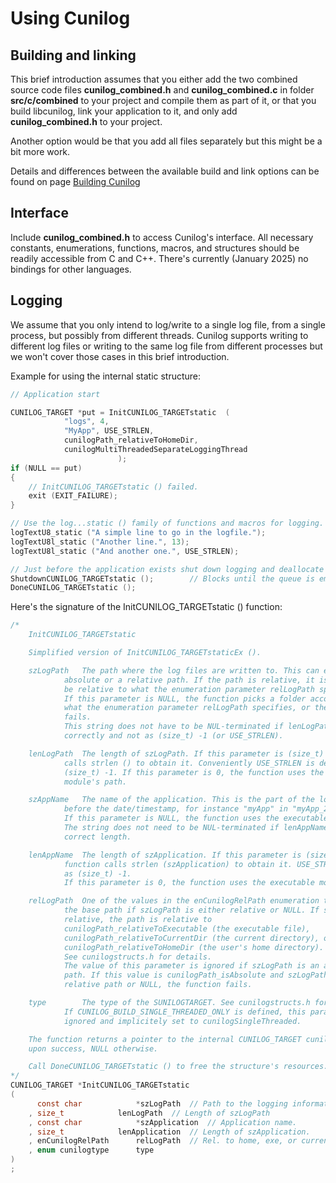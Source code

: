 
# Using Cunilog

## Building and linking

This brief introduction assumes that you either add the two combined source code files
__cunilog_combined.h__ and __cunilog_combined.c__ in folder __src/c/combined__
to your project and compile them as part of it, or that you build libcunilog, link your application to it, and only add __cunilog_combined.h__ to your project.

Another option would be that you add all files separately but this might be a bit more work.

Details and differences between the available build and link options can be found on page [Building Cunilog](building.md)

## Interface

Include __cunilog_combined.h__ to access Cunilog's interface.
All necessary constants, enumerations, functions, macros, and structures should be
readily accessible from C and C++. There's currently (January 2025) no bindings
for other languages.

## Logging

We assume that you only intend to log/write to a single log file, from a
single process, but possibly from different threads. Cunilog supports writing
to different log files or writing to the same log file from different processes
but we won't cover those cases in this brief introduction.

Example for using the internal static structure:
```C
// Application start

CUNILOG_TARGET *put = InitCUNILOG_TARGETstatic	(
			"logs", 4,
			"MyApp", USE_STRLEN,
			cunilogPath_relativeToHomeDir,
			cunilogMultiThreadedSeparateLoggingThread
						);
if (NULL == put)
{
	// InitCUNILOG_TARGETstatic () failed.
	exit (EXIT_FAILURE);
}

// Use the log...static () family of functions and macros for logging.
logTextU8_static ("A simple line to go in the logfile.");
logTextU8l_static ("Another line.", 13);
logTextU8l_static ("And another one.", USE_STRLEN);

// Just before the application exists shut down logging and deallocate its resources.
ShutdownCUNILOG_TARGETstatic ();		// Blocks until the queue is empty.
DoneCUNILOG_TARGETstatic ();
```

Here's the signature of the InitCUNILOG_TARGETstatic () function:
```C
/*
	InitCUNILOG_TARGETstatic

	Simplified version of InitCUNILOG_TARGETstaticEx ().

	szLogPath	The path where the log files are written to. This can either be an
			absolute or a relative path. If the path is relative, it is assumed to
			be relative to what the enumeration parameter relLogPath specifies.
			If this parameter is NULL, the function picks a folder according to
			what the enumeration parameter relLogPath specifies, or the function
			fails.
			This string does not have to be NUL-terminated if lenLogPath is given
			correctly and not as (size_t) -1 (or USE_STRLEN).

	lenLogPath	The length of szLogPath. If this parameter is (size_t) -1, the function
			calls strlen () to obtain it. Conveniently USE_STRLEN is defined as
			(size_t) -1. If this parameter is 0, the function uses the executable
			module's path.

	szAppName	The name of the application. This is the part of the log file's name
			before the date/timestamp, for instance "myApp" in "myApp_2022-10-18.log".
			If this parameter is NULL, the function uses the executable module's name.
			The string does not need to be NUL-terminated if lenAppName holds the
			correct length.

	lenAppName	The length of szApplication. If this parameter is (size_t) -1, the
			function calls strlen (szApplication) to obtain it. USE_STRLEN is defined
			as (size_t) -1.
			If this parameter is 0, the function uses the executable module's name.

	relLogPath	One of the values in the enCunilogRelPath enumeration that specify
			the base path if szLogPath is either relative or NULL. If szLogPath is
			relative, the path is relative to
			cunilogPath_relativeToExecutable (the executable file),
			cunilogPath_relativeToCurrentDir (the current directory), or
			cunilogPath_relativeToHomeDir (the user's home directory).
			See cunilogstructs.h for details.
			The value of this parameter is ignored if szLogPath is an absolute
			path. If this value is cunilogPath_isAbsolute and szLogPath is a
			relative path or NULL, the function fails.

	type		The type of the SUNILOGTARGET. See cunilogstructs.h for more details.
			If CUNILOG_BUILD_SINGLE_THREADED_ONLY is defined, this parameter is
			ignored and implicitely set to cunilogSingleThreaded.

	The function returns a pointer to the internal CUNILOG_TARGET cunilognewlinestructure
	upon success, NULL otherwise.

	Call DoneCUNILOG_TARGETstatic () to free the structure's resources.
*/
CUNILOG_TARGET *InitCUNILOG_TARGETstatic
(
	  const char			*szLogPath	// Path to the logging information.
	, size_t			lenLogPath	// Length of szLogPath
	, const char			*szApplication	// Application name.
	, size_t			lenApplication	// Length of szApplication.
	, enCunilogRelPath		relLogPath	// Rel. to home, exe, or current dir.
	, enum cunilogtype		type
)
;
```
